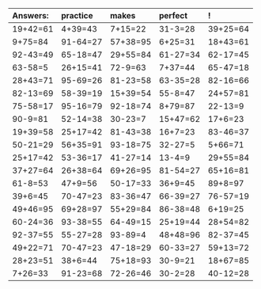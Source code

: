 | Answers: | practice | makes | perfect | ! |
| :--- | :--- | :--- | :--- | :--- |
| 19+42=61 | 4+39=43 | 7+15=22 | 31-3=28 | 39+25=64 | 
| 9+75=84 | 91-64=27 | 57+38=95 | 6+25=31 | 18+43=61 | 
| 92-43=49 | 65-18=47 | 29+55=84 | 61-27=34 | 62-17=45 | 
| 63-58=5 | 26+15=41 | 72-9=63 | 7+37=44 | 65-47=18 | 
| 28+43=71 | 95-69=26 | 81-23=58 | 63-35=28 | 82-16=66 | 
| 82-13=69 | 58-39=19 | 15+39=54 | 55-8=47 | 24+57=81 | 
| 75-58=17 | 95-16=79 | 92-18=74 | 8+79=87 | 22-13=9 | 
| 90-9=81 | 52-14=38 | 30-23=7 | 15+47=62 | 17+6=23 | 
| 19+39=58 | 25+17=42 | 81-43=38 | 16+7=23 | 83-46=37 | 
| 50-21=29 | 56+35=91 | 93-18=75 | 32-27=5 | 5+66=71 | 
| 25+17=42 | 53-36=17 | 41-27=14 | 13-4=9 | 29+55=84 | 
| 37+27=64 | 26+38=64 | 69+26=95 | 81-54=27 | 65+16=81 | 
| 61-8=53 | 47+9=56 | 50-17=33 | 36+9=45 | 89+8=97 | 
| 39+6=45 | 70-47=23 | 83-36=47 | 66-39=27 | 76-57=19 | 
| 49+46=95 | 69+28=97 | 55+29=84 | 86-38=48 | 6+19=25 | 
| 60-24=36 | 93-38=55 | 64-49=15 | 25+19=44 | 28+54=82 | 
| 92-37=55 | 55-27=28 | 93-89=4 | 48+48=96 | 82-37=45 | 
| 49+22=71 | 70-47=23 | 47-18=29 | 60-33=27 | 59+13=72 | 
| 28+23=51 | 38+6=44 | 75+18=93 | 30-9=21 | 18+67=85 | 
| 7+26=33 | 91-23=68 | 72-26=46 | 30-2=28 | 40-12=28 | 
